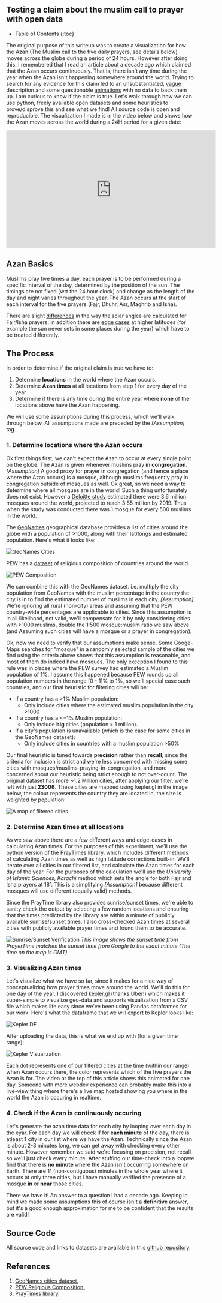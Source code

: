 ## Testing a claim about the muslim call to prayer with open data

* Table of Contents
{:toc}

The original purpose of this writeup was to create a visualization for how the Azan (The Muslim call to the five daily prayers, see details below) moves across the globe during a period of 24 hours. However after doing this, I remembered that I read an article about a decade ago which claimed that the Azan occurs continuously. That is, there isn't any time during the year when the Azan isn't happening somewhere around the world. Trying to search for any evidence for this claim led to an unsubstantiated, [vague](https://www.quora.com/Is-the-sound-of-the-Islamic-call-to-prayer-azan-non-stop-across-the-globe) description and some questionable [animations](https://www.youtube.com/watch?v=Q2Rsq6UmfLc) with no data to back them up. I am curious to know if the claim is true. Let's walk through how we can use python, freely available open datasets and some heuristics to prove/disprove this and see what we find! All source code is open and reproducible. The visualization I made is in the video below and shows how the Azan moves across the world during a 24H period for a given date:

<p align="center"><iframe width="560" height="315" src="https://www.youtube-nocookie.com/embed/IQg3wbQmg7U" title="YouTube video player" frameborder="0" allow="accelerometer; autoplay; clipboard-write; encrypted-media; gyroscope; picture-in-picture" allowfullscreen></iframe></p>
<p align="center"> </p>

## Azan Basics

Muslims pray five times a day, each prayer is to be performed during a specific interval of the day, determined by the position of the sun. The timings are not fixed (wrt the 24 hour clock) and change as the length of the day and night varies throughout the year. The Azan occurs at the start of each interval for the five prayers (Fajr, Dhuhr, Asr, Maghrib and Isha).

There are slight [differences](https://www.calislamic.com/fifteen-or-eighteen-degrees-calculating-prayer-and-fasting-times-in-islam/) in the way the solar angles are calculated for Fajr/Isha prayers, in addition there are [edge cases](https://www.astronomycenter.net/accut.html#alt) at higher latitudes (for example the sun never sets in some places during the year) which have to be treated differently.

## The Process

In order to determine if the original claim is true we have to:

1. Determine **locations** in the world where the Azan occurs.
2. Determine **Azan times** at all locations from step 1 for every day of the year.
3. Determine if there is any time during the entire year where **none** of the locations above have the Azan happening.

We will use some assumptions during this process, which we'll walk through below. All assumptions made are preceded by the _[Assumption]_  tag.

### 1. Determine locations where the Azan occurs

Ok first things first, we can't expect the Azan to occur at every single point on the globe. The Azan is given whenever muslims pray **in congregation**. _[Assumption]_  A good proxy for prayer in congregation (and hence a place where the Azan occurs) is a mosque, although muslims frequently pray in congregation outside of mosques as well. Ok great, so we need a way to determine where all mosques are in the world! Such a thing unfortunately does not exist. However a [Deloitte study](https://www2.deloitte.com/xe/en/pages/financial-services/articles/the-digital-islamic-services-landscape.html) estimated there were 3.6 million mosques around the world, projected to reach 3.85 million by 2019. Thus when the study was conducted there was 1 mosque for every 500 muslims in the world.

The [GeoNames](https://www.geonames.org/) geographical database provides a list of cities around the globe with a population of >1000, along with their lat/longs and estimated population. Here's what it looks like:

![GeoNames Cities](/imgs/azan/geonames_df.png)

PEW has a [dataset](https://www.pewforum.org/2015/04/02/religious-projection-table/2020/percent/all/) of religious composition of countries around the world.

![PEW Composition](/imgs/azan/pew_df.png)

We can combine this with the GeoNames dataset. i.e. multiply the city population from GeoNames with the muslim percentage in the country the city is in to find the estimated number of muslims in each city. _[Assumption]_ We're ignoring all rural (non-city) areas and assuming that the PEW country-wide percentages are applicable to cities. Since this assumption is in all likelihood, not valid, we'll compensate for it by only considering cities with >1000 muslims, double the 1:500 mosque:muslim ratio we saw above (and Assuming such cities will have a mosque or a prayer in congregation). 

Ok, now we need to verify that our assumptions make sense. Some Googe-Maps searches for "mosque" in a randomly selected sample of the cities we find using the criteria above shows that this assumption is reasonable, and most of them do indeed have mosques. The only exception I found to this rule was in places where the PEW survey had estimated a Muslim population of 1%. I assume this happened because PEW rounds up all population numbers in the range [0 - 1]% to 1%, so we'll special case such countries, and our final heuristic for filtering cities will be:

* If a country has a >1% Muslim population:
  * Only include cities where the estimated muslim population in the city >1000
* If a country has a <=1% Muslim population:
  * Only include **big** cities (population > 1 million).
* If a city's population is unavailable (which is the case for some cities in the GeoNames dataset):
  * Only include cities in countries with a muslim population >50%

Our final heuristic is tuned towards **precision** rather than **recall**, since the criteria for inclusion is strict and we're less concerned with missing some cities with mosques/muslims-praying-in-congregation, and more concerned about our heuristic being strict enough to not over-count. The original dataset has more ~1.2 Million cities, after applying our filter, we're left with just **23006**. These cities are mapped using kepler.gl in the image below, the colour represents the country they are located in, the size is weighted by population:

![A map of filtered cities](/imgs/azan/all_cities.png)

### 2. Determine Azan times at all locations

As we saw above there are a few different ways and edge-cases in calculating Azan times. For the purposes of this experiment, we'll use the python version of the [PrayTimes](http://praytimes.org/) library, which includes different methods of calculating Azan times as well as high latitude corrections built-in. We'll iterate over all cities in our filtered list, and calculate the Azan times for each day of the year. For the purposes of the calculation we'll use the _University of Islamic Sciences, Karachi_ method which sets the angle for both Fajr and Isha prayers at 18°. This is a simplifying _[Assumption]_ because different mosques will use different (equally valid) methods.

Since the PrayTime library also provides sunrise/sunset times, we're able to sanity check the output by selecting a few random locations and ensuring that the times predicted by the library are within a minute of publicly available sunrise/sunset times. I also cross-checked Azan times at several cities with publicly available prayer times and found them to be accurate.

![Sunrise/Sunset Verification](/imgs/azan/sunset_tokyo.png)
_This image shows the sunset time from PrayerTime matches the sunset time from Google to the exact minute (The time on the map is GMT)_


### 3. Visualizing Azan times

Let's visualize what we have so far, since it makes for a nice way of conceptualizing how prayer times move around the world. We'll do this for one day of the year. I discovered [kepler.gl](http://kepler.gl/) (thanks Uber!) which makes it super-simple to visualize geo-data and supports visualization from a CSV file which makes life easy since we've been using Pandas dataframes for our work. Here's what the dataframe that we will export to Kepler looks like:

![Kepler DF](/imgs/azan/kepler_df.png)

After uploading the data, this is what we end up with (for a given time range):

![Kepler Visualization](/imgs/azan/kepler_vis.png)

Each dot represents one of our filtered cities at the time (within our range) when Azan occurs there, the color represents which of the five prayers the Azan is for. The video at the top of this article shows this animated for one day. Someone with more webdev experience can probably make this into a live-view thing where there's a live map hosted showing you where in the world the Azan is occuring in realtime.

### 4. Check if the Azan is continuously occuring

Let's generate the azan time data for each city by looping over each day in the eyar. For each day we will check if for **each minute** of the day, there is atleast **1** city in our list where we have the Azan. Technically since the Azan is about 2-3 minutes long, we can get away with checking every other minute. However remember we said we're focusing on precision, not recall so we'll just check every minute. After stuffing our time-check into a loopwe find that there is **no minute** where the Azan isn't occurring somewhere on Earth. There are 11 (non-contiguous) minutes in the whole year where it occurs at only three cities, but I have manually verified the presence of a mosque **in** or **near** those cities.

There we have it! An answer to a question I had a decade ago. Keeping in mind we made some assumptions this of course isn't a **definitive** answer, but it's a good enough approximation for me to be confident that the results are valid!

## Source Code

All source code and links to datasets are available in this [github repository](https://github.com/SulemanKazi/AzanVis).

## References

1. [GeoNames cities dataset.](https://public.opendatasoft.com/explore/dataset/geonames-all-cities-with-a-population-1000/table/?disjunctive.cou_name_en&sort=name)
2. [PEW Religious Composition.](https://www.pewforum.org/2015/04/02/religious-projection-table/)
3. [PrayTimes library.](http://praytimes.org/)

